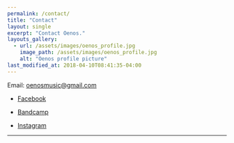 ```yaml
---
permalink: /contact/
title: "Contact"
layout: single
excerpt: "Contact Oenos."
layouts_gallery:
  - url: /assets/images/oenos_profile.jpg
    image_path: /assets/images/oenos_profile.jpg
    alt: "Oenos profile picture"
last_modified_at: 2018-04-10T08:41:35-04:00
---
```


Email: oenosmusic@gmail.com

- [Facebook](https://www.facebook.com/oenosmusic/)

- [Bandcamp](https://oenos.bandcamp.com/)

- [Instagram](https://www.instagram.com/oenosmusic/)

---
